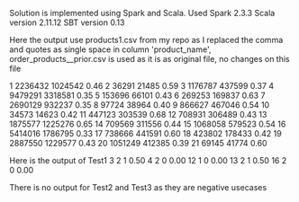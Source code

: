 Solution is implemented using Spark and Scala.
Used Spark 2.3.3
Scala version 2.11.12
SBT version 0.13

Here the output 
use products1.csv from my repo as I replaced the comma and quotes as single space in column 'product_name', 
order_products__prior.csv is used as it is as original file, no changes on this file

1  2236432  1024542  0.46
2  36291  21485  0.59
3  1176787  437599  0.37
4  9479291  3318581  0.35
5  153696  66101  0.43
6  269253  169837  0.63
7  2690129  932237  0.35
8  97724  38964  0.40
9  866627  467046  0.54
10  34573  14623  0.42
11  447123  303539  0.68
12  708931  306489  0.43
13  1875577  1225276  0.65
14  709569  311556  0.44
15  1068058  579523  0.54
16  5414016  1786795  0.33
17  738666  441591  0.60
18  423802  178433  0.42
19  2887550  1229577  0.43
20  1051249  412385  0.39
21  69145  41774  0.60


Here is the output of Test1
3  2  1  0.50
4  2  0  0.00
12  1  0  0.00
13  2  1  0.50
16  2  0  0.00

There is no output for Test2 and Test3 as they are negative usecases
